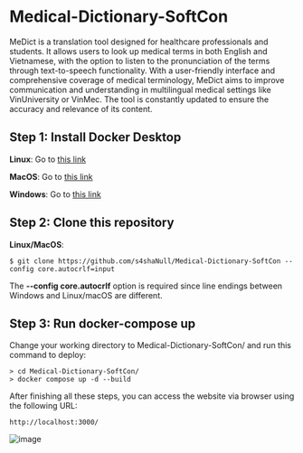 # Medical-Dictionary-SoftCon
MeDict is a translation tool designed for healthcare professionals and students. It allows users to look up medical terms in both English and Vietnamese, with the option to listen to the pronunciation of the terms through text-to-speech functionality. With a user-friendly interface and comprehensive coverage of medical terminology, MeDict aims to improve communication and understanding in multilingual medical settings like VinUniversity or VinMec. The tool is constantly updated to ensure the accuracy and relevance of its content.

## Step 1: Install Docker Desktop
**Linux**: Go to [this link](https://docs.docker.com/desktop/install/linux-install/)

**MacOS**: Go to [this link](https://docs.docker.com/desktop/install/mac-install/)

**Windows**: Go to [this link](https://docs.docker.com/desktop/install/windows-install/)

## Step 2: Clone this repository
**Linux/MacOS**:
```
$ git clone https://github.com/s4shaNull/Medical-Dictionary-SoftCon --config core.autocrlf=input
```
The **--config core.autocrlf** option is required since line endings between Windows and Linux/macOS are different.

## Step 3: Run docker-compose up
Change your working directory to Medical-Dictionary-SoftCon/ and run this command to deploy:

```
> cd Medical-Dictionary-SoftCon/ 
> docker compose up -d --build
```

After finishing all these steps, you can access the website via browser using the following URL:
```
http://localhost:3000/
```
![image](https://user-images.githubusercontent.com/84661482/210073977-a431250a-e4f7-4e44-8e6f-9c8abbaf4204.png)
